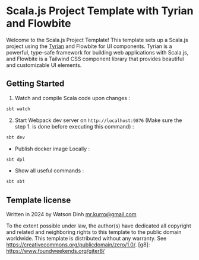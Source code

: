 # Scala.js Project Template with Tyrian and Flowbite

Welcome to the Scala.js Project Template! This template sets up a Scala.js project using the [Tyrian](https://tyrian.indigoengine.io/) and Flowbite for UI components. Tyrian is a powerful, type-safe framework for building web applications with Scala.js, and Flowbite is a Tailwind CSS component library that provides beautiful and customizable UI elements.

## Getting Started

1. Watch and compile Scala code upon changes :
```bash
sbt watch
```

2. Start Webpack dev server on  `http://localhost:9876` (Make sure the step 1. is done before executing this command) :
```bash
sbt dev
```

- Publish docker image Locally :
```bash
sbt dpl
```

- Show all useful commands : 
```bash
sbt sbt
```

Template license
----------------
Written in 2024 by Watson Dinh <mr.kurro@gmail.com>

To the extent possible under law, the author(s) have dedicated all copyright and related
and neighboring rights to this template to the public domain worldwide.
This template is distributed without any warranty. See <https://creativecommons.org/publicdomain/zero/1.0/>.
[g8]: https://www.foundweekends.org/giter8/
